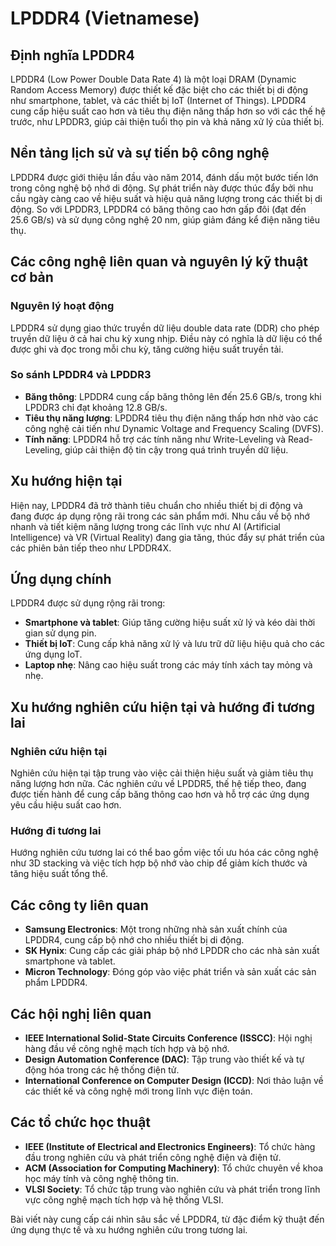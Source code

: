 # LPDDR4 (Vietnamese)

## Định nghĩa LPDDR4

LPDDR4 (Low Power Double Data Rate 4) là một loại DRAM (Dynamic Random Access Memory) được thiết kế đặc biệt cho các thiết bị di động như smartphone, tablet, và các thiết bị IoT (Internet of Things). LPDDR4 cung cấp hiệu suất cao hơn và tiêu thụ điện năng thấp hơn so với các thế hệ trước, như LPDDR3, giúp cải thiện tuổi thọ pin và khả năng xử lý của thiết bị.

## Nền tảng lịch sử và sự tiến bộ công nghệ

LPDDR4 được giới thiệu lần đầu vào năm 2014, đánh dấu một bước tiến lớn trong công nghệ bộ nhớ di động. Sự phát triển này được thúc đẩy bởi nhu cầu ngày càng cao về hiệu suất và hiệu quả năng lượng trong các thiết bị di động. So với LPDDR3, LPDDR4 có băng thông cao hơn gấp đôi (đạt đến 25.6 GB/s) và sử dụng công nghệ 20 nm, giúp giảm đáng kể điện năng tiêu thụ.

## Các công nghệ liên quan và nguyên lý kỹ thuật cơ bản

### Nguyên lý hoạt động

LPDDR4 sử dụng giao thức truyền dữ liệu double data rate (DDR) cho phép truyền dữ liệu ở cả hai chu kỳ xung nhịp. Điều này có nghĩa là dữ liệu có thể được ghi và đọc trong mỗi chu kỳ, tăng cường hiệu suất truyền tải.

### So sánh LPDDR4 và LPDDR3

- **Băng thông**: LPDDR4 cung cấp băng thông lên đến 25.6 GB/s, trong khi LPDDR3 chỉ đạt khoảng 12.8 GB/s.
- **Tiêu thụ năng lượng**: LPDDR4 tiêu thụ điện năng thấp hơn nhờ vào các công nghệ cải tiến như Dynamic Voltage and Frequency Scaling (DVFS).
- **Tính năng**: LPDDR4 hỗ trợ các tính năng như Write-Leveling và Read-Leveling, giúp cải thiện độ tin cậy trong quá trình truyền dữ liệu.

## Xu hướng hiện tại

Hiện nay, LPDDR4 đã trở thành tiêu chuẩn cho nhiều thiết bị di động và đang được áp dụng rộng rãi trong các sản phẩm mới. Nhu cầu về bộ nhớ nhanh và tiết kiệm năng lượng trong các lĩnh vực như AI (Artificial Intelligence) và VR (Virtual Reality) đang gia tăng, thúc đẩy sự phát triển của các phiên bản tiếp theo như LPDDR4X.

## Ứng dụng chính

LPDDR4 được sử dụng rộng rãi trong:

- **Smartphone và tablet**: Giúp tăng cường hiệu suất xử lý và kéo dài thời gian sử dụng pin.
- **Thiết bị IoT**: Cung cấp khả năng xử lý và lưu trữ dữ liệu hiệu quả cho các ứng dụng IoT.
- **Laptop nhẹ**: Nâng cao hiệu suất trong các máy tính xách tay mỏng và nhẹ.

## Xu hướng nghiên cứu hiện tại và hướng đi tương lai

### Nghiên cứu hiện tại

Nghiên cứu hiện tại tập trung vào việc cải thiện hiệu suất và giảm tiêu thụ năng lượng hơn nữa. Các nghiên cứu về LPDDR5, thế hệ tiếp theo, đang được tiến hành để cung cấp băng thông cao hơn và hỗ trợ các ứng dụng yêu cầu hiệu suất cao hơn.

### Hướng đi tương lai

Hướng nghiên cứu tương lai có thể bao gồm việc tối ưu hóa các công nghệ như 3D stacking và việc tích hợp bộ nhớ vào chip để giảm kích thước và tăng hiệu suất tổng thể.

## Các công ty liên quan

- **Samsung Electronics**: Một trong những nhà sản xuất chính của LPDDR4, cung cấp bộ nhớ cho nhiều thiết bị di động.
- **SK Hynix**: Cung cấp các giải pháp bộ nhớ LPDDR cho các nhà sản xuất smartphone và tablet.
- **Micron Technology**: Đóng góp vào việc phát triển và sản xuất các sản phẩm LPDDR4.

## Các hội nghị liên quan

- **IEEE International Solid-State Circuits Conference (ISSCC)**: Hội nghị hàng đầu về công nghệ mạch tích hợp và bộ nhớ.
- **Design Automation Conference (DAC)**: Tập trung vào thiết kế và tự động hóa trong các hệ thống điện tử.
- **International Conference on Computer Design (ICCD)**: Nơi thảo luận về các thiết kế và công nghệ mới trong lĩnh vực điện toán.

## Các tổ chức học thuật

- **IEEE (Institute of Electrical and Electronics Engineers)**: Tổ chức hàng đầu trong nghiên cứu và phát triển công nghệ điện và điện tử.
- **ACM (Association for Computing Machinery)**: Tổ chức chuyên về khoa học máy tính và công nghệ thông tin.
- **VLSI Society**: Tổ chức tập trung vào nghiên cứu và phát triển trong lĩnh vực công nghệ mạch tích hợp và hệ thống VLSI.

Bài viết này cung cấp cái nhìn sâu sắc về LPDDR4, từ đặc điểm kỹ thuật đến ứng dụng thực tế và xu hướng nghiên cứu trong tương lai.